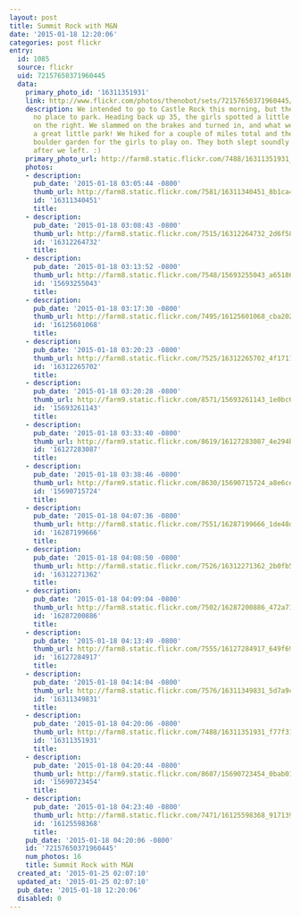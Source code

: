 ```yaml
---
layout: post
title: Summit Rock with M&N
date: '2015-01-18 12:20:06'
categories: post flickr
entry:
  id: 1085
  source: flickr
  uid: 72157650371960445
  data:
    primary_photo_id: '16311351931'
    link: http://www.flickr.com/photos/thenobot/sets/72157650371960445/
    description: We intended to go to Castle Rock this morning, but there was absolutely
      no place to park. Heading back up 35, the girls spotted a little parking lot
      on the right. We slammed on the brakes and turned in, and what we found was
      a great little park! We hiked for a couple of miles total and there was a great
      boulder garden for the girls to play on. They both slept soundly in the car
      after we left. :)
    primary_photo_url: http://farm8.static.flickr.com/7488/16311351931_f77f31fb5f_m.jpg
    photos:
    - description: 
      pub_date: '2015-01-18 03:05:44 -0800'
      thumb_url: http://farm8.static.flickr.com/7581/16311340451_8b1ca47709_s.jpg
      id: '16311340451'
      title: 
    - description: 
      pub_date: '2015-01-18 03:08:43 -0800'
      thumb_url: http://farm8.static.flickr.com/7515/16312264732_2d6f583a98_s.jpg
      id: '16312264732'
      title: 
    - description: 
      pub_date: '2015-01-18 03:13:52 -0800'
      thumb_url: http://farm8.static.flickr.com/7548/15693255043_a65186ea90_s.jpg
      id: '15693255043'
      title: 
    - description: 
      pub_date: '2015-01-18 03:17:30 -0800'
      thumb_url: http://farm8.static.flickr.com/7495/16125601068_cba2026136_s.jpg
      id: '16125601068'
      title: 
    - description: 
      pub_date: '2015-01-18 03:20:23 -0800'
      thumb_url: http://farm8.static.flickr.com/7525/16312265702_4f1711b332_s.jpg
      id: '16312265702'
      title: 
    - description: 
      pub_date: '2015-01-18 03:20:28 -0800'
      thumb_url: http://farm9.static.flickr.com/8571/15693261143_1e0bc697f6_s.jpg
      id: '15693261143'
      title: 
    - description: 
      pub_date: '2015-01-18 03:33:40 -0800'
      thumb_url: http://farm9.static.flickr.com/8619/16127283087_4e294bb52e_s.jpg
      id: '16127283087'
      title: 
    - description: 
      pub_date: '2015-01-18 03:38:46 -0800'
      thumb_url: http://farm9.static.flickr.com/8630/15690715724_a8e6ce168f_s.jpg
      id: '15690715724'
      title: 
    - description: 
      pub_date: '2015-01-18 04:07:36 -0800'
      thumb_url: http://farm8.static.flickr.com/7551/16287199666_1de48d29d8_s.jpg
      id: '16287199666'
      title: 
    - description: 
      pub_date: '2015-01-18 04:08:50 -0800'
      thumb_url: http://farm8.static.flickr.com/7526/16312271362_2b0fb5f4c4_s.jpg
      id: '16312271362'
      title: 
    - description: 
      pub_date: '2015-01-18 04:09:04 -0800'
      thumb_url: http://farm8.static.flickr.com/7502/16287200886_472a71667c_s.jpg
      id: '16287200886'
      title: 
    - description: 
      pub_date: '2015-01-18 04:13:49 -0800'
      thumb_url: http://farm8.static.flickr.com/7555/16127284917_649f69a303_s.jpg
      id: '16127284917'
      title: 
    - description: 
      pub_date: '2015-01-18 04:14:04 -0800'
      thumb_url: http://farm8.static.flickr.com/7576/16311349831_5d7a9c73a4_s.jpg
      id: '16311349831'
      title: 
    - description: 
      pub_date: '2015-01-18 04:20:06 -0800'
      thumb_url: http://farm8.static.flickr.com/7488/16311351931_f77f31fb5f_s.jpg
      id: '16311351931'
      title: 
    - description: 
      pub_date: '2015-01-18 04:20:44 -0800'
      thumb_url: http://farm9.static.flickr.com/8607/15690723454_0bab01daa0_s.jpg
      id: '15690723454'
      title: 
    - description: 
      pub_date: '2015-01-18 04:23:40 -0800'
      thumb_url: http://farm8.static.flickr.com/7471/16125598368_9171398a42_s.jpg
      id: '16125598368'
      title: 
    pub_date: '2015-01-18 04:20:06 -0800'
    id: '72157650371960445'
    num_photos: 16
    title: Summit Rock with M&N
  created_at: '2015-01-25 02:07:10'
  updated_at: '2015-01-25 02:07:10'
  pub_date: '2015-01-18 12:20:06'
  disabled: 0
---
```

